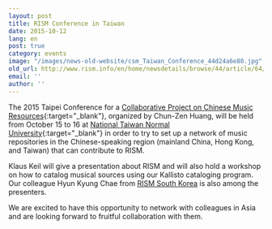 ```yaml
---
layout: post
title: RISM Conference in Taiwan
date: 2015-10-12
lang: en
post: true
category: events
image: "/images/news-old-website/csm_Taiwan_Conference_44d24a6e80.jpg"
old_url: http://www.rism.info/en/home/newsdetails/browse/44/article/64/rism-conference-in-taiwan.html
email: ''
author: ''
---
```


The 2015 Taipei Conference for a [Collaborative Project on Chinese Music Resources](http://archive.music.ntnu.edu.tw/master2015/){:target="_blank"}, organized by Chun-Zen Huang, will be held from October 15 to 16 at [National Taiwan Normal University](http://en.ntnu.edu.tw/){:target="_blank"} in order to try to set up a network of music repositories in the Chinese-speaking region (mainland China, Hong Kong, and Taiwan) that can contribute to RISM.

Klaus Keil will give a presentation about RISM and will also hold a workshop on how to catalog musical sources using our Kallisto cataloging program. Our colleague Hyun Kyung Chae from [RISM South Korea](http://ewha.kor.rism.info/index.php?id=528) is also among the presenters.

We are excited to have this opportunity to network with colleagues in Asia and are looking forward to fruitful collaboration with them.
